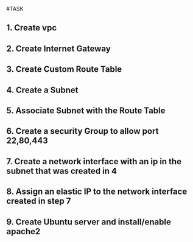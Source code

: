 #TASK

## 1. Create vpc
## 2. Create Internet Gateway
## 3. Create Custom Route Table
## 4. Create a Subnet
## 5. Associate Subnet with the Route Table
## 6. Create a security Group to allow port 22,80,443
## 7. Create a network interface with an ip in the subnet that was created in 4
## 8. Assign an elastic IP to the network interface created in step 7
## 9. Create Ubuntu server and install/enable apache2
